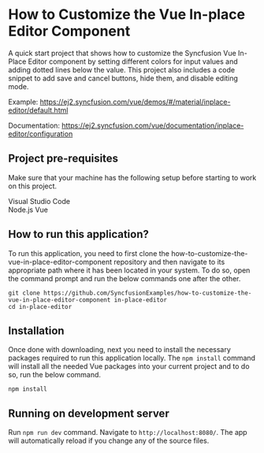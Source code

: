 # How to Customize the Vue In-place Editor Component

A quick start project that shows how to customize the Syncfusion Vue In-Place Editor component by setting different colors for input values and adding dotted lines below the value. This project also includes a code snippet to add save and cancel buttons, hide them, and disable editing mode.  
 
Example: https://ej2.syncfusion.com/vue/demos/#/material/inplace-editor/default.html

Documentation: https://ej2.syncfusion.com/vue/documentation/inplace-editor/configuration


## Project pre-requisites
Make sure that your machine has the following setup before starting to work on this project.

Visual Studio Code   
Node.js 
Vue

## How to run this application?
To run this application, you need to first clone the how-to-customize-the-vue-in-place-editor-component repository and then navigate to its appropriate path where it has been located in your system.
To do so, open the command prompt and run the below commands one after the other.
```
git clone https://github.com/SyncfusionExamples/how-to-customize-the-vue-in-place-editor-component in-place-editor
cd in-place-editor
```
## Installation
Once done with downloading, next you need to install the necessary packages required to run this application locally. The `npm install` command will install all the needed Vue packages into your current project and to do so, run the below command.
```
npm install
```
## Running on development server
Run `npm run dev` command. Navigate to `http://localhost:8080/`. The app will automatically reload if you change any of the source files.
